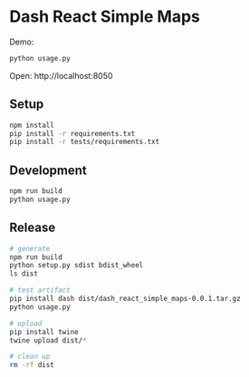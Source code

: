 # Dash React Simple Maps

Demo:

```sh
python usage.py
```

Open: http://localhost:8050

## Setup

```sh
npm install
pip install -r requirements.txt
pip install -r tests/requirements.txt
```

## Development

```sh
npm run build
python usage.py
```


## Release

```sh
# generate
npm run build
python setup.py sdist bdist_wheel
ls dist

# test artifact
pip install dash dist/dash_react_simple_maps-0.0.1.tar.gz
python usage.py

# upload
pip install twine
twine upload dist/*

# clean up
rm -rf dist
```
